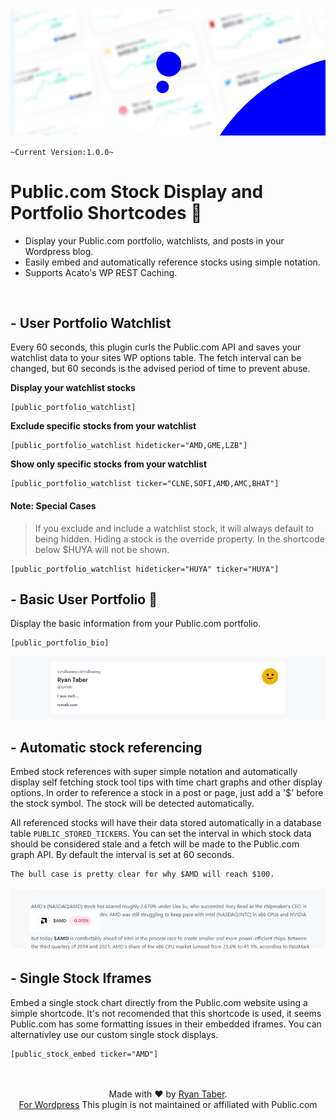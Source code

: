 <img src="https://github.com/ryntab/Public-Portfolio/blob/main/Banner.jpg">

`~Current Version:1.0.0~`

# Public.com Stock Display and Portfolio Shortcodes 🤑
- Display your Public.com portfolio, watchlists, and posts in your Wordpress blog.
- Easily embed and automatically reference stocks using simple notation. 
- Supports Acato's WP REST Caching.

<br>

## - User Portfolio Watchlist

Every 60 seconds, this plugin curls the Public.com API and saves your watchlist data to your sites WP options table. The fetch interval can be changed, but 60 seconds is the advised period of time to prevent abuse.

**Display your watchlist stocks**

```
[public_portfolio_watchlist]
```

**Exclude specific stocks from your watchlist**

```
[public_portfolio_watchlist hideticker="AMD,GME,LZB"]
```

**Show only specific stocks from your watchlist**

```
[public_portfolio_watchlist ticker="CLNE,SOFI,AMD,AMC,BHAT"]
```

#### **Note:** Special Cases
> If you exclude and include a watchlist stock, it will always default to being hidden. Hiding a stock is the override property. In the shortcode below $HUYA will not be shown.
```
[public_portfolio_watchlist hideticker="HUYA" ticker="HUYA"]
```



## - Basic User Portfolio 👤

Display the basic information from your Public.com portfolio.
```
[public_portfolio_bio]
```

<img src="https://github.com/ryntab/Public-Portfolio/blob/main/Profile.jpg">

## - Automatic stock referencing

Embed stock references with super simple notation and automatically display self fetching stock tool tips with time chart graphs and other display options. In order to reference a stock in a post or page, just add a '$' before the stock symbol. The stock will be detected automatically.

All referenced stocks will have their data stored automatically in a database table ```PUBLIC_STORED_TICKERS```. You can set the interval in which stock data should be considered stale and a fetch will be made to the Public.com graph API. By default the interval is set at 60 seconds. 
```
The bull case is pretty clear for why $AMD will reach $100.
```
<img src="https://github.com/ryntab/Public-Portfolio/blob/main/Tooltip.jpg">

## - Single Stock Iframes

Embed a single stock chart directly from the Public.com website using a simple shortcode. It's not recomended that this shortcode is used, it seems Public.com has some formatting issues in their embedded iframes. You can alternativley use our custom single stock displays.
```
[public_stock_embed ticker="AMD"]
```
<p align="center">
    <br/><br/>
    Made with ❤ by <a href="ryntab.com">Ryan Taber</a>.<br/>
    <a href="#">For Wordpress</a>
    This plugin is not maintained or affiliated with Public.com
</p>
